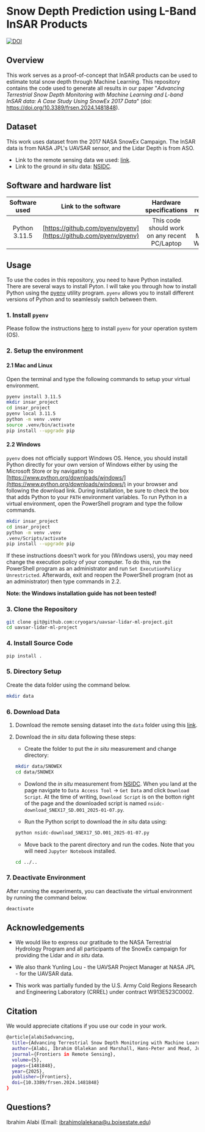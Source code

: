 
# Snow Depth Prediction using L-Band InSAR Products

[![DOI](https://zenodo.org/badge/DOI/10.3389/frsen.2024.1481848.svg)](https://doi.org/10.3389/frsen.2024.1481848)


## Overview

This work serves as a proof-of-concept that InSAR products can be used to estimate total snow depth through Machine Learning. This repository contains the code used to generate all results in our paper "*Advancing Terrestrial Snow Depth Monitoring with Machine Learning and L-band InSAR data: A Case Study Using SnowEx 2017 Data*" (doi: https://doi.org/10.3389/frsen.2024.1481848).

## Dataset

This work uses dataset from the 2017 NASA SnowEx Campaign. The InSAR data is from NASA JPL's UAVSAR sensor, and the Lidar Depth is from ASO. 

* Link to the remote sensing data we used: [link](https://drive.google.com/drive/folders/1Oalh_TooAk3PzQaBbyIwcWffLVaIEkuR?usp=sharing).
* Link to the ground *in situ* data: [NSIDC](https://nsidc.org/data/snex17_sd/versions/1).


## Software and hardware list

| Software used | Link to the software  | Hardware specifications  | OS required |
|:---:  |:---:  |:---:  |:---:  |
| Python 3.11.5  | [https://github.com/pyenv/pyenv](https://github.com/pyenv/pyenv) | This code should work on any recent PC/Laptop | Linux (any), MacOS, Windows|

## Usage

To use the codes in this repository, you need to have Python installed. There are several ways to install Pyton. I will take you through how to install Python using the [pyenv](https://github.com/pyenv/pyenv) utility program. `pyenv` allows you to install different versions of Python and to seamlessly switch between them.


### 1. Install `pyenv`

Please follow the instructions [here](https://github.com/pyenv/pyenv?tab=readme-ov-file#installation) to install `pyenv` for your operation system (OS).
### 2. Setup the environment

#### 2.1 Mac and Linux

Open the terminal and type the following commands to setup your virtual environment.

```bash
pyenv install 3.11.5
mkdir insar_project
cd insar_project
pyenv local 3.11.5
python -m venv .venv
source .venv/bin/activate
pip install --upgrade pip
```

#### 2.2 Windows

`pyenv` does not officially support Windows OS. Hence, you should install Python directly for your own version of Windows either by using the Microsoft Store or by navigating to [https://www.python.org/downloads/windows/](https://www.python.org/downloads/windows/) in your browser and following the download link. During installation, be sure to check the box that adds Python to your `PATH` environment variables. To run Python in a virtual environment, open the PowerShell program and type the follow commands.

```bash
mkdir insar_project
cd insar_project
python -m venv .venv
.venv/Scripts/activate
pip install --upgrade pip
```

If these instructions doesn't work for you (Windows users), you may need change the execution policy of your computer. To do this, run the PowerShell program as an administrator and run `Set ExecutionPolicy Unrestricted`. Afterwards, exit and reopen the PowerShell program (not as an administrator) then type commands in 2.2. 

**Note: the Windows installation guide has not been tested!** 

### 3. Clone the Repository

```bash
git clone git@github.com:cryogars/uavsar-lidar-ml-project.git
cd uavsar-lidar-ml-project
```

### 4. Install Source Code

```bash
pip install .
```

### 5. Directory Setup

Create the data folder using the command below.

```bash
mkdir data
```

### 6. Download Data

1. Download the remote sensing dataset into the `data` folder using this [link](https://drive.google.com/drive/folders/1Oalh_TooAk3PzQaBbyIwcWffLVaIEkuR?usp=sharing).

2. Download the *in situ* data following these steps:

    * Create the folder to put the *in situ* measurement and change directory:
    ```bash
    mkdir data/SNOWEX
    cd data/SNOWEX
    ```

    * Dowlond the *in situ* measurement from [NSIDC](https://nsidc.org/data/snex17_sd/versions/1). When you land at the page navigate to `Data Access Tool` -> `Get Data` and click `Download Script`. At the time of writing,  `Download Script` is on the botton right of the page and the downloaded script is named `nsidc-download_SNEX17_SD.001_2025-01-07.py`.

    * Run the Python script to download the *in situ* data using:
    ```bash
    python nsidc-download_SNEX17_SD.001_2025-01-07.py
    ```

    * Move back to the parent directory and run the codes. Note that you will need `Jupyter Notebook` installed.
    ```bash
    cd ../..
    ```


### 7. Deactivate Environment

After running the experiments, you can deactivate the virtual environment by running the command below.

```bash
deactivate
```

## Acknowledgements

- We would like to express our gratitude to the NASA Terrestrial Hydrology Program and all participants of the SnowEx campaign for providing the Lidar and *in situ* data. 

- We also thank Yunling Lou - the UAVSAR Project Manager at NASA JPL - for the UAVSAR data. 

- This work was partially funded by the U.S. Army Cold Regions Research and Engineering Laboratory (CRREL) under contract W913E523C0002.


## Citation

We would appreciate citations if you use our code in your work.

```bash
@article{alabi5advancing,
  title={Advancing Terrestrial Snow Depth Monitoring with Machine Learning and L-band InSAR Data: A Case Study Using SnowEx 2017 Data},
  author={Alabi, Ibrahim Olalekan and Marshall, Hans-Peter and Mead, Jodi and Trujillo, Ernesto},
  journal={Frontiers in Remote Sensing},
  volume={5},
  pages={1481848},
  year={2025},
  publisher={Frontiers},
  doi={10.3389/frsen.2024.1481848}
}
```

## Questions?

Ibrahim Alabi (Email: ibrahimolalekana@u.boisestate.edu)